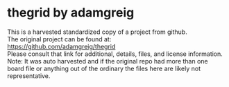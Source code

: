
# thegrid by adamgreig  
This is a harvested standardized copy of a project from github.  
The original project can be found at:  
https://github.com/adamgreig/thegrid  
Please consult that link for additional, details, files, and license information.  
Note: It was auto harvested and if the original repo had more than one board file or anything out of the ordinary the files here are likely not representative.  
    